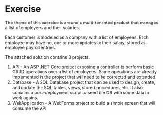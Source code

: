 
# Exercise

The theme of this exercise is around a multi-tenanted product that manages a list of employees and their salaries. 

Each customer is modeled as a company with a list of employees. Each employee may have no, one or more updates to their salary, stored as employee payroll entries.

The attached solution contains 3 projects:
1. API - An ASP .NET Core project exposing a controller to perform basic CRUD operations over a list of employees. Some operations are already implemented in the project that will need to be corrected and extended.
2. Database - A SQL Database project that can be used to design, create, and update the SQL tables, views, stored procedures, etc. It also contains a post-deployment script to seed the DB with some data to work agains.
3. WebApplication - A WebForms project to build a simple screen that will consume the API
